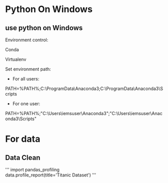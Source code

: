 # Python On Windows 

## use python on Windows

Environment control:

Conda

Virtualenv

Set environment path:

* For all users:

PATH=%PATH%;C:\ProgramData\Anaconda3;C:\ProgramData\Anaconda3\Scripts
* For one user:

PATH=%PATH%;"C:\Users\iemsuser\Anaconda3";"C:\Users\iemsuser\Anaconda3\Scripts"

# For data

## Data Clean

'''
import pandas_profiling  
data.profile_report(title='Titanic Dataset')
'''
